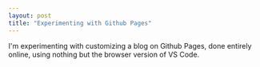 ```yaml
---
layout: post
title: "Experimenting with Github Pages"
---
```


I'm experimenting with customizing a blog on Github Pages, done entirely online, using nothing but the browser version of VS Code.